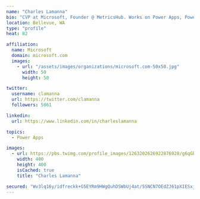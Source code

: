 ```yaml
---
name: "Charles Lamanna"
bio: "CVP at Microsoft, Founder @ MetricsHub. Works on Power Apps, Power Automate, Power Virtual Agent, Common Data Service and Dynamics 365."
location: Bellevue, WA
type: "profile"
heat: 82

affiliation:
  name: Microsoft
  domain: microsoft.com
  images:
    - url: "/assets/images/organizations/microsoft.com-50x50.jpg"
      width: 50
      height: 50

twitter:
  username: clamanna
  url: https://twitter.com/clamanna
  followers: 5061

linkedin:
  url: https://www.linkedin.com/in/charleslamanna

topics:
  - Power Apps

images:
  - url: https://pbs.twimg.com/profile_images/1263202626922876928/g6qGbHZ-_400x400.jpg
    width: 400
    height: 400
    isCached: true
    title: "Charles Lamanna"

secured: "Wv3lq16y/idfreckk+G5EYRm9HWgQuhDSWbUj4at/5SNCN7OEdZJ61pXIESxjZkll9W3P4nebq70cqPW+b7EtZ3w/hx3jYYHmCZ36ztNnmnPVvICcK/hWpC5WBrBMXxWtLm/eup5tFC1M3GQCJ2YuKq2mnCi+mHcWihskYleJ2+HfgH4rpwJ5aIHptmoRh0YdHnpvNiWFHEF/+12wKr4FBhEid9tR2kU84U2V0FD5NdakXMo55885cLL3VlDLO707qrrMTazqbOXUCLBp///vtMVpGqcIq1uQjFVRdf8XeZc5zmqAaAh5lArzQLfvn+kMur+Jp55HSnRk70uD0vymvKeEJSn+Z2TUFnseqXhZ+7281Dgr9bn6OdXDnpvwEduuoywhWXxddi5BnH/eDtXiXEhfXQg+ScULBRMtJ7//e0=;/QJSL1CLJw6gBNdGq4hD1w=="
---
```


